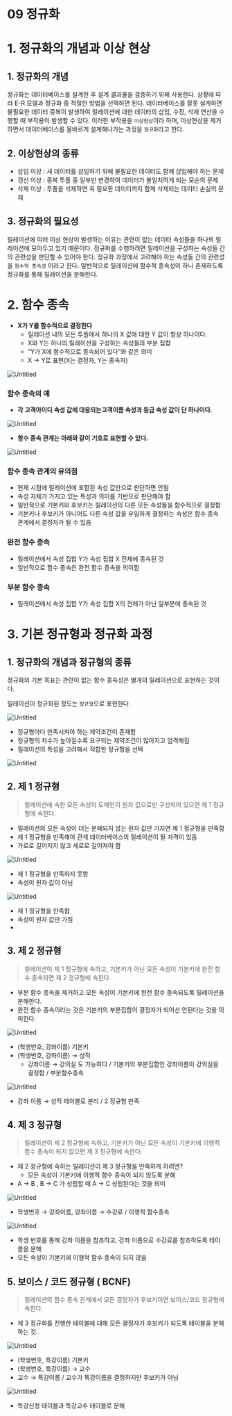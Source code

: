 # 09 정규화

# 1. 정규화의 개념과 이상 현상

## 1. 정규화의 개념

정규화는 데이터베이스를 설계한 후 설계 결과물을 검증하기 위해 사용한다. 상황에 따라 E-R 모델과 정규화 중 적절한 방법을 선택하면 된다. 데이터베이스를 잘못 설계하면 불필요한 데이터 중복이 발생하여 릴레이션에 대한 데이터의 삽입, 수정, 삭제 연산을 수행할 때 부작용이 발생할 수 있다. 이러한 부작용을 `이상현상`이라 하며, 이상현상을 제거하면서 데이터베이스를 올바르게 설계해나가는 과정을 `정규화`라고 한다.

## 2. 이상현상의 종류

- 삽입 이상 : 새 데이터를 삽입하기 위해 불필요한 데이터도 함께 삽입해야 하는 문제
- 갱신 이상 : 중복 투플 중 일부만 변경하여 데이터가 불일치하게 되는 모순의 문제
- 삭제 이상 : 투플을 삭제하면 꼭 필요한 데이터까지 함께 삭제되는 데이터 손실의 문제

## 3. 정규화의 필요성

릴레이션에 여러 이상 현상이 발생하는 이유는 관련이 없는 데이터 속성들을 하나의 릴레이션에 모아두고 있기 때문이다. 정규화를 수행하려면 릴레이션을 구성하는 속성들 간의 관련성을 판단할 수 있어야 한다. 정규화 과정에서 고려해야 하는 속성들 간의 관련성을 `함수적 종속성` 이라고 한다. 일반적으로 릴레이션에 함수적 종속성이 하나 존재하도록 정규화를 통해 릴레이션을 분해한다.

# 2. 함수 종속

- **X가 Y를 함수적으로 결정한다**
    - 릴레이션 내의 모든 투플에서 하나의 X 값에 대한 Y 값이 항상 하나이다.
    - X와 Y는 하나의 릴레이션을 구성하는 속성들의 부분 집합
    - “Y가 X에 함수적으로 종속되어 있다”와 같은 의미
    - X → Y로 표현(X는 결정자, Y는 종속자)

![Untitled](Untitled.png)

### 함수 종속의 예

- **각 고객아이디 속성 값에 대응되는고객이름 속성과 등급 속성 값이 단 하나이다.**

![Untitled](Untitled1.png)

- **함수 종속 관계는 아래와 같이 기호로 표현할 수 있다.**

![Untitled](Untitled2.png)
### 함수 종속 관계의 유의점

- 현재 시점에 릴레이션에 포함된 속성 값만으로 판단하면 안됨
- 속성 자체가 가지고 있는 특성과 의미를 기반으로 판단해야 함
- 일반적으로 기본키와 후보키는 릴레이션의 다른 모든 속성들을 함수적으로 결정함
- 기본키나 후보키가 아니어도 다른 속성 값을 유일하게 결정하는 속성은 함수 종속 관계에서 결정자가 될 수 있음

### 완전 함수 종속

- 릴레이션에서 속성 집합 Y가 속성 집합 X 전체에 종속된 것
- 일반적으로 함수 종속은 완전 함수 종속을 의미함

### 부분 함수 종속

- 릴레이션에서 속성 집합 Y가 속성 집합 X의 전체가 아닌 일부분에 종속된 것

# 3. 기본 정규형과 정규화 과정

## 1. 정규화의 개념과 정규형의 종류

정규화의 기본 목표는 관련이 없는 함수 종속성은 별개의 릴레이션으로 표현하는 것이다.

릴레이션이 정규화된 정도는 `정규형`으로 표현한다.

![Untitled](Untitled3.png)
- 정규형마다 만족시켜야 하는 제약조건이 존재함
- 정규형의 차수가 높아질수록 요구되는 제약조건이 많아지고 엄격해짐
- 릴레이션의 특성을 고려해서 적합한 정규형을 선택

![Untitled](Untitled4.png)
## 2. 제 1 정규형

> 릴레이션에 속한 모든 속성의 도메인이 원자 값으로만 구성되어 있으면 제 1 정규형에 속한다.
> 

- 릴레이션의 모든 속성이 더는 분해되지 않는 원자 값만 가지면 제 1 정규형을 만족함
- 제 1 정규형을 만족해야 관계 데이터베이스의 릴레이션이 될 자격이 있음
- 가로로 길어지지 않고 세로로 길어져야 함

![Untitled](Untitled5.png)
- 제 1 정규형을 만족하지 못함
- 속성이 원자 값이 아님

![Untitled](Untitled6.png)
- 제 1 정규형을 만족함
- 속성이 원자 값만 가짐
- 

## 3. 제 2 정규형

> 릴레이션이 제 1 정규형에 속하고, 기본키가 아닌 모든 속성이 기본키에 완전 함수 종속되면 제 2 정규형에 속한다.
> 

- 부분 함수 종속을 제거하고 모든 속성이 기본키에 완전 함수 종속되도록 릴레이션을 분해한다.
- 완전 함수 종속이라는 것은 기본키의 부분집합이 결정자가 되어선 안된다는 것을 의미한다.

![Untitled](Untitled7.png)
- (학생번호, 강좌이름) 기본키
- (학생번호, 강좌이름) → 성적
    - 강좌이름 → 강의실 도 가능하다 / 기본키의 부분집합인 강좌이름이  강의실을 결정함 / 부분함수종속


![Untitled](Untitled8.png)
- 강좌 이름 → 성적 테이블로 분리 / 2 정규형 만족

## 4. 제 3 정규형

> 릴레이션이 제 2 정규형에 속하고, 기본키가 아닌 모든 속성이 기본키에 이행적 함수 종속이 되지 않으면 제 3 정규형에 속한다.
> 

- 제 2 정규형에 속하는 릴레이션이 제 3 정규형을 만족하게 하려면?
    - 모든 속성이 기본키에 이행적 함수 종속이 되지 않도록 분해
- A → B , B → C 가 성립할 때 A → C 성립된다는 것을 의미

![Untitled](Untitled9.png)
- 학생번호 → 강좌이름, 강좌이름 → 수강료 / 이행적 함수종속

![Untitled](Untitled10.png)
- 학생 번호를 통해 강좌 이름을 참조하고, 강좌 이름으로 수강료를 참조하도록 테이블을 분해
- 모든 속성이 기본키에 이행적 함수 종속이 되지 않음

## 5. 보이스 / 코드 정규형 ( BCNF)

> 릴레이션의 함수 종속 관계에서 모든 결정자가 후보키이면 보이스/코드 정규형에 속한다.
> 

- 제 3 정규화를 진행한 테이블에 대해  모든 결정자가 후보키가 되도록 테이블을 분해하는 것.

![Untitled](Untitled11.png)
- (학생번호, 특강이름) 기본키
- (학생번호, 특강이름) → 교수
- 교수 → 특강이름 / 교수가 특강이름을 결정하지만 후보키가 아님

![Untitled](Untitled12.png)
- 특강신청 테이블과 특강교수 테이블로 분해
